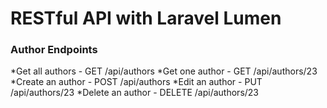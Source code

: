 # RESTful API with Laravel Lumen

### Author Endpoints
*Get all authors - GET /api/authors
*Get one author - GET /api/authors/23
*Create an author - POST /api/authors
*Edit an author - PUT /api/authors/23
*Delete an author - DELETE /api/authors/23